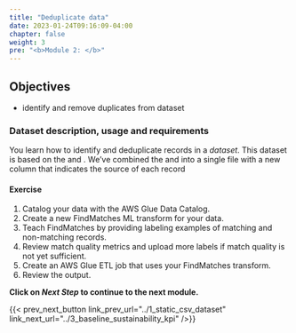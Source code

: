 ```yaml
---
title: "Deduplicate data"
date: 2023-01-24T09:16:09-04:00
chapter: false
weight: 3
pre: "<b>Module 2: </b>"
---
```



## Objectives

* identify and remove duplicates from dataset

### Dataset description, usage and requirements
You learn how to identify and deduplicate records in a *<XYZ> dataset*. This dataset is based on the <DATASET1> and <DATASET2>. We’ve combined the *<DATASET1>* and *<DATASET2>* into a single file with a new column that indicates the source of each record

#### Exercise

1. Catalog your data with the AWS Glue Data Catalog.
2. Create a new FindMatches ML transform for your data.
3. Teach FindMatches by providing labeling examples of matching and non-matching records.
4. Review match quality metrics and upload more labels if match quality is not yet sufficient.
5. Create an AWS Glue ETL job that uses your FindMatches transform.
6. Review the output.




**Click on *Next Step* to continue to the next module.**

{{< prev_next_button link_prev_url="../1_static_csv_dataset" link_next_url="../3_baseline_sustainability_kpi" />}}
